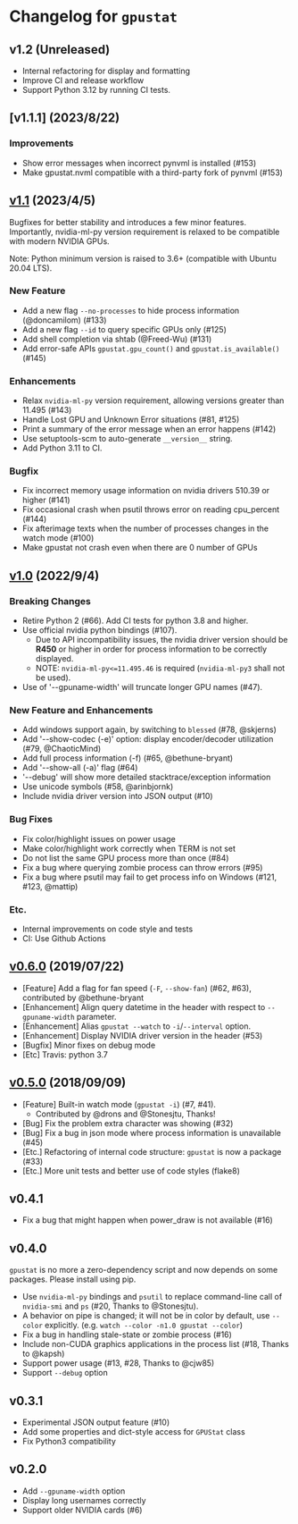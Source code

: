 Changelog for `gpustat`
=======================

## v1.2 (Unreleased)

- Internal refactoring for display and formatting
- Improve CI and release workflow
- Support Python 3.12 by running CI tests.


## [v1.1.1] (2023/8/22)

### Improvements

- Show error messages when incorrect pynvml is installed (#153)
- Make gpustat.nvml compatible with a third-party fork of pynvml (#153)


## [v1.1][milestone-1.1] (2023/4/5)

[milestone-1.1]: https://github.com/wookayin/gpustat/milestone/5

Bugfixes for better stability and introduces a few minor features.
Importantly, nvidia-ml-py version requirement is relaxed to be compatible with modern NVIDIA GPUs.

Note: Python minimum version is raised to 3.6+ (compatible with Ubuntu 20.04 LTS).

### New Feature

- Add a new flag `--no-processes` to hide process information (@doncamilom) (#133)
- Add a new flag `--id` to query specific GPUs only (#125)
- Add shell completion via shtab (@Freed-Wu) (#131)
- Add error-safe APIs `gpustat.gpu_count()` and `gpustat.is_available()` (#145)

### Enhancements

- Relax `nvidia-ml-py` version requirement, allowing versions greater than 11.495 (#143)
- Handle Lost GPU and Unknown Error situations (#81, #125)
- Print a summary of the error message when an error happens (#142)
- Use setuptools-scm to auto-generate `__version__` string.
- Add Python 3.11 to CI.

### Bugfix

- Fix incorrect memory usage information on nvidia drivers 510.39 or higher (#141)
- Fix occasional crash when psutil throws error on reading cpu_percent (#144)
- Fix afterimage texts when the number of processes changes in the watch mode (#100)
- Make gpustat not crash even when there are 0 number of GPUs


## [v1.0][milestone-1.0] (2022/9/4)

[milestone-1.0]: https://github.com/wookayin/gpustat/milestone/4

### Breaking Changes

- Retire Python 2 (#66). Add CI tests for python 3.8 and higher.
- Use official nvidia python bindings (#107).
    - Due to API incompatibility issues, the nvidia driver version should be **R450** or higher
      in order for process information to be correctly displayed.
    - NOTE: `nvidia-ml-py<=11.495.46` is required (`nvidia-ml-py3` shall not be used).
- Use of '--gpuname-width' will truncate longer GPU names (#47).

### New Feature and Enhancements

- Add windows support again, by switching to `blessed` (#78, @skjerns)
- Add '--show-codec (-e)' option: display encoder/decoder utilization (#79, @ChaoticMind)
- Add full process information (-f) (#65, @bethune-bryant)
- Add '--show-all (-a)' flag (#64)
- '--debug' will show more detailed stacktrace/exception information
- Use unicode symbols (#58, @arinbjornk)
- Include nvidia driver version into JSON output (#10)

### Bug Fixes

- Fix color/highlight issues on power usage
- Make color/highlight work correctly when TERM is not set
- Do not list the same GPU process more than once (#84)
- Fix a bug where querying zombie process can throw errors (#95)
- Fix a bug where psutil may fail to get process info on Windows (#121, #123, @mattip)

### Etc.

- Internal improvements on code style and tests
- CI: Use Github Actions


## [v0.6.0][milestone-0.6] (2019/07/22)

[milestone-0.6]: https://github.com/wookayin/gpustat/issues?q=milestone%3A0.6

- [Feature] Add a flag for fan speed (`-F`, `--show-fan`) (#62, #63), contributed by @bethune-bryant
- [Enhancement] Align query datetime in the header with respect to `--gpuname-width` parameter.
- [Enhancement] Alias `gpustat --watch` to `-i`/`--interval` option.
- [Enhancement] Display NVIDIA driver version in the header (#53)
- [Bugfix] Minor fixes on debug mode
- [Etc] Travis: python 3.7


## [v0.5.0][milestone-0.5] (2018/09/09)

[milestone-0.5]: https://github.com/wookayin/gpustat/issues?q=milestone%3A0.5

- [Feature] Built-in watch mode (`gpustat -i`) (#7, #41).
   - Contributed by @drons and @Stonesjtu, Thanks!
- [Bug] Fix the problem extra character was showing (#32)
- [Bug] Fix a bug in json mode where process information is unavailable (#45)
- [Etc.] Refactoring of internal code structure: `gpustat` is now a package (#33)
- [Etc.] More unit tests and better use of code styles (flake8)



## v0.4.1

- Fix a bug that might happen when power_draw is not available (#16)


## v0.4.0

`gpustat` is no more a zero-dependency script and now depends on some packages. Please install using pip.

- Use `nvidia-ml-py` bindings and `psutil` to replace command-line call of `nvidia-smi` and `ps` (#20, Thanks to @Stonesjtu).
- A behavior on pipe is changed; it will not be in color by default, use `--color` explicitly. (e.g. `watch --color -n1.0 gpustat --color`)
- Fix a bug in handling stale-state or zombie process (#16)
- Include non-CUDA graphics applications in the process list (#18, Thanks to @kapsh)
- Support power usage (#13, #28, Thanks to @cjw85)
- Support `--debug` option


## v0.3.1

- Experimental JSON output feature (#10)
- Add some properties and dict-style access for `GPUStat` class
- Fix Python3 compatibility


## v0.2.0

- Add `--gpuname-width` option
- Display long usernames correctly
- Support older NVIDIA cards (#6)
